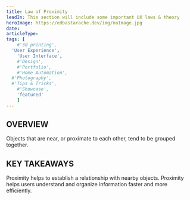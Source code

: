 ```yaml
---
title: Law of Proximity
leadIn: This section will include some important UX laws & theory
heroImage: https://edbastarache.dev/img/noImage.jpg
date:
articleType:
tags: [
	#'3d printing',
  'User Experience',
	'User Interface',
	#'Design',
	#'Portfolio',
	#'Home Automation',
  #'Photography',
  #'Tips & Tricks',
	#'Showcase',
	'featured'
	]
---
```


## OVERVIEW

Objects that are near, or proximate to each other, tend to be grouped together.


## KEY TAKEAWAYS

Proximity helps to establish a relationship with nearby objects. Proximity helps users understand and organize information faster and more efficiently.

